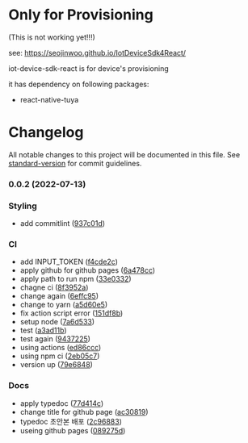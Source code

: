 # Only for Provisioning
(This is not working yet!!!)

see: https://seojinwoo.github.io/IotDeviceSdk4React/

iot-device-sdk-react is for device's provisioning 


it has dependency on following packages:
- react-native-tuya 


# Changelog

All notable changes to this project will be documented in this file. See [standard-version](https://github.com/conventional-changelog/standard-version) for commit guidelines.

### 0.0.2 (2022-07-13)


### Styling

* add commitlint ([937c01d](https://github.com/seojinwoo/IotDeviceSdk4React/commit/937c01dd0b0df9bc4f45745dd311001a44555766))


### CI

* add INPUT_TOKEN ([f4cde2c](https://github.com/seojinwoo/IotDeviceSdk4React/commit/f4cde2c2424debbf3cb2dda9d10c1a2c57b9cf7f))
* apply github for github pages ([6a478cc](https://github.com/seojinwoo/IotDeviceSdk4React/commit/6a478cc327a73bda3d9044c4f0bc4a2cacfb580c))
* apply path to run npm ([33e0332](https://github.com/seojinwoo/IotDeviceSdk4React/commit/33e0332d51667acf1f098ca38c0a9462865002a7))
* chagne ci ([8f3952a](https://github.com/seojinwoo/IotDeviceSdk4React/commit/8f3952a0ac66dc41c4a319d581885e2aecf7313a))
* change again ([6effc95](https://github.com/seojinwoo/IotDeviceSdk4React/commit/6effc955db8465542e5dcaac3c0b67297eb02ba9))
* change to yarn ([a5d60e5](https://github.com/seojinwoo/IotDeviceSdk4React/commit/a5d60e5aaeb71c2bec70ca4b1de051cec4203e72))
* fix action script error ([151df8b](https://github.com/seojinwoo/IotDeviceSdk4React/commit/151df8b733ebbd62b56938a16cde6d26b368be6f))
* setup node ([7a6d533](https://github.com/seojinwoo/IotDeviceSdk4React/commit/7a6d5333f59f0f07bc5c13b63dffa17b3d4ff77a))
* test ([a3ad11b](https://github.com/seojinwoo/IotDeviceSdk4React/commit/a3ad11be1798e00d125742d28b22548c3be51e3e))
* test again ([9437225](https://github.com/seojinwoo/IotDeviceSdk4React/commit/9437225bec649a09a58ca8621d27d13d09944003))
* using actions ([ed86ccc](https://github.com/seojinwoo/IotDeviceSdk4React/commit/ed86ccc64a22251f74e8b000984ba54c1f62a3d5))
* using npm ci ([2eb05c7](https://github.com/seojinwoo/IotDeviceSdk4React/commit/2eb05c738beb1ba497743569349c4b3ff335df00))
* version up ([79e6848](https://github.com/seojinwoo/IotDeviceSdk4React/commit/79e6848d1d01c1d042e95e5255a74d7e099369ef))


### Docs

* apply typedoc ([77d414c](https://github.com/seojinwoo/IotDeviceSdk4React/commit/77d414c18fa9516c6461c1a013ae52f959b9accc))
* change title for github page ([ac30819](https://github.com/seojinwoo/IotDeviceSdk4React/commit/ac308199072167c2cf460697b0c3ccdc6d2c2a8a))
* typedoc 초안본 배포 ([2c96883](https://github.com/seojinwoo/IotDeviceSdk4React/commit/2c96883cf7286196d61a62146386ce290ad7fc00))
* useing github pages ([089275d](https://github.com/seojinwoo/IotDeviceSdk4React/commit/089275d757ca5b3dccbc5960cb63010fd751637b))

